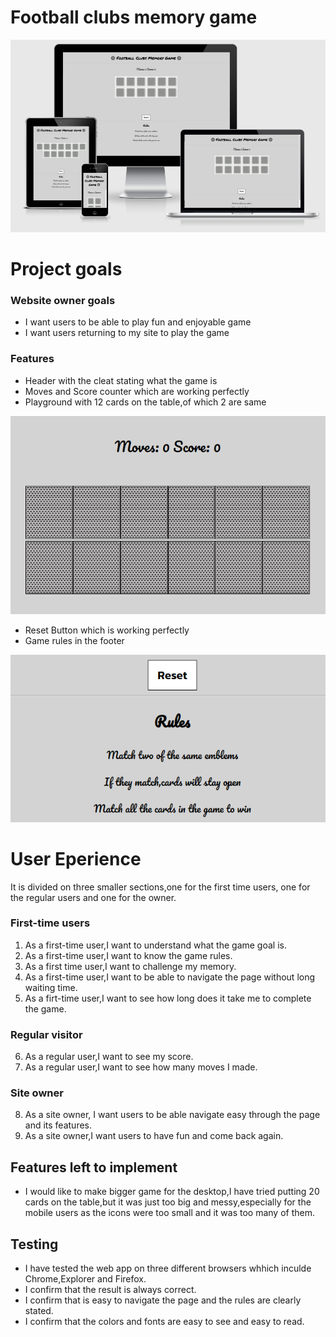# Football clubs memory game
![amiresponsive](./assets/images/readme-images/responsive.png)
# Project goals
### Website owner goals
* I want users to be able to play fun and enjoyable game
* I want users returning to my site to play the game

### Features
* Header with the cleat stating what the game is
* Moves and Score counter which are working perfectly
* Playground with 12 cards on the table,of which 2 are same

![feature](./assets/images/readme-images/feature.png)

* Reset Button which is working perfectly
* Game rules in the footer


![footer](./assets/images/readme-images/features.png)

# User Eperience
It is divided on three smaller sections,one for the first time users, one for the regular users and one for the owner.

### First-time users 

1. As a first-time user,I want to understand what the game goal is.
2. As a first-time user,I want to know the game rules.
3. As a first time user,I want to challenge my memory.
4. As a first-time user,I want to be able to navigate the page without long waiting time.
5. As a firt-time user,I want to see how long does it take me to complete the game.

### Regular visitor

6. As a regular user,I want to see my score.
7. As a regular user,I want to see how many moves I made.

### Site owner

8. As a site owner, I want users to be able navigate easy through the page and its features.
9. As a site owner,I want users to have fun and come back again.

## Features left to implement 

* I would like to make bigger game for the desktop,I have tried putting 20 cards on the table,but it was just too big and messy,especially for the mobile users as the icons were too small and it was too many of them.

## Testing

* I have tested the web app on three different browsers whhich inculde Chrome,Explorer and Firefox.
* I confirm that the result is always correct.
* I confirm that is easy to navigate the page and the rules are clearly stated.
* I confirm that the colors and fonts are easy to see and easy to read.

